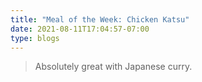```yaml
---
title: "Meal of the Week: Chicken Katsu"
date: 2021-08-11T17:04:57-07:00
type: blogs
---
```

> Absolutely great with Japanese curry.  
  


